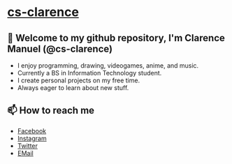 # [cs-clarence](https://clarencemanuel.netlify.app)
## 👋 Welcome to my github repository, I'm Clarence Manuel (@cs-clarence)
- I enjoy programming, drawing, videogames, anime, and music.
- Currently a BS in Information Technology student.
- I create personal projects on my free time.
- Always eager to learn about new stuff.

## 📫 How to reach me
- [Facebook](https://www.facebook.com/rencedm112)
- [Instagram](https://www.instagram.com/rencedm112)
- [Twitter](https://www.twitter.com/rencedm112)
- [EMail](mailto:rencedm112@gmail.com)
<!---
cs-clarence/cs-clarence is a ✨ special ✨ repository because its `README.md` (this file) appears on your GitHub profile.
You can click the Preview link to take a look at your changes.
--->
